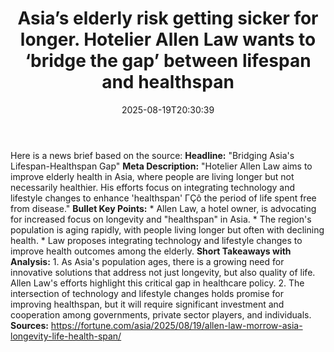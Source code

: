 ﻿---
title: "Asia’s elderly risk getting sicker for longer. Hotelier Allen Law wants to ‘bridge the gap’ between lifespan and healthspan"
date: "2025-08-19T20:30:39"
category: "Markets"
summary: ""
slug: "asias elderly risk getting sicker for longer hotelier allen "
source_urls:
  - "https://fortune.com/asia/2025/08/19/allen-law-morrow-asia-longevity-life-health-span/"
seo:
  title: "Asia’s elderly risk getting sicker for longer. Hotelier Allen Law wants to ‘bridge the gap’ between lifespan and healthspan | Hash n Hedge"
  description: ""
  keywords: ["news", "markets", "brief"]
---
Here is a news brief based on the source:  **Headline:** "Bridging Asia's Lifespan-Healthspan Gap"  **Meta Description:** "Hotelier Allen Law aims to improve elderly health in Asia, where people are living longer but not necessarily healthier. His efforts focus on integrating technology and lifestyle changes to enhance 'healthspan' ΓÇô the period of life spent free from disease."  **Bullet Key Points:**  * Allen Law, a hotel owner, is advocating for increased focus on longevity and "healthspan" in Asia. * The region's population is aging rapidly, with people living longer but often with declining health. * Law proposes integrating technology and lifestyle changes to improve health outcomes among the elderly.  **Short Takeaways with Analysis:**  1. As Asia's population ages, there is a growing need for innovative solutions that address not just longevity, but also quality of life. Allen Law's efforts highlight this critical gap in healthcare policy. 2. The intersection of technology and lifestyle changes holds promise for improving healthspan, but it will require significant investment and cooperation among governments, private sector players, and individuals.  **Sources:**  https://fortune.com/asia/2025/08/19/allen-law-morrow-asia-longevity-life-health-span/ 
